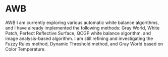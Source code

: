 # AWB
AWB
I am currently exploring various automatic white balance algorithms, and I have already implemented the following methods: Gray World, White Patch, Perfect Reflective Surface, QCGP white balance algorithm, and image analysis-based algorithm. I am still refining and investigating the Fuzzy Rules method, Dynamic Threshold method, and Gray World based on Color Temperature.